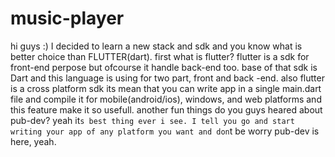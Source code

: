 # music-player
hi guys :)
I decided to learn a new stack and sdk and you know what is better choice than FLUTTER(dart). 
first what is flutter?
flutter is a sdk for front-end perpose but ofcourse it handle back-end too.
base of that sdk is Dart and this language is using for two part, front and back -end.
also flutter is a cross platform sdk its mean that you can write app
in a single main.dart file and compile it for mobile(android/ios), windows, and web platforms and this feature make it so usefull.
another fun things do you guys heared about pub-dev? yeah it`s best thing ever i see.
I tell you go and start writing your app of any platform you want and don`t be worry
pub-dev is here, yeah.
